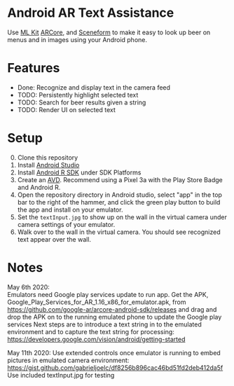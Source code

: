 # Android AR Text Assistance

Use [ML Kit](https://developers.google.com/ml-kit) [ARCore](https://developers.google.com/ar), and [Sceneform](https://github.com/google-ar/sceneform-android-sdk) to make it easy to look up beer on menus and in images using your Android phone.

# Features

- Done: Recognize and display text in the camera feed
- TODO: Persistently highlight selected text
- TODO: Search for beer results given a string
- TODO: Render UI on selected text

# Setup

0. Clone this repository
1. Install [Android Studio](https://developer.android.com/studio/install)
2. Install [Android R SDK](https://developer.android.com/studio/intro/update) under SDK Platforms 
3. Create an [AVD](https://developer.android.com/studio/run/managing-avds). Recommend using a Pixel 3a with the Play Store Badge and Android R. 
4. Open the repository directory in Android studio, select "app" in the top bar to the right of the hammer, and click the green play button to build the app and install on your emulator.
5. Set the `textInput.jpg` to show up on the wall in the virtual camera under camera settings of your emulator.
6. Walk over to the wall in the virtual camera. You should see recognized text appear over the wall.


# Notes

May 6th 2020:  
Emulators need Google play services update to run app.  Get the APK, Google_Play_Services_for_AR_1.16_x86_for_emulator.apk, from https://github.com/google-ar/arcore-android-sdk/releases and drag and drop the APK on to the running emulated phone to update the Google play services
Next steps are to introduce a text string in to the emulated environment and to capture the text string for processing:  https://developers.google.com/vision/android/getting-started

May 11th 2020:
Use extended controls once emulator is running to embed pictures in emulated camera environment:
  https://gist.github.com/gabrieljoelc/df8256b896cac46bd51fd2deb412da5f
  Use included textInput.jpg for testing
